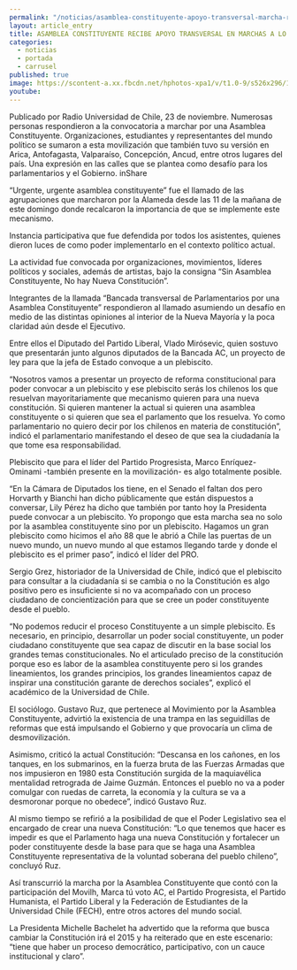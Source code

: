 ```yaml
---
permalink: "/noticias/asamblea-constituyente-apoyo-transversal-marcha-radio-uchile.html"
layout: article_entry
title: ASAMBLEA CONSTITUYENTE RECIBE APOYO TRANSVERSAL EN MARCHAS A LO LARGO DEL PAÍS.
categories: 
  - noticias
  - portada
  - carrusel
published: true
image: https://scontent-a.xx.fbcdn.net/hphotos-xpa1/v/t1.0-9/s526x296/10429389_10152839004006397_1843981225462752593_n.jpg?oh=9d1b492dda38c6601137f934d9275fea&oe=5510AC0E
youtube: 
---
```

Publicado por Radio Universidad de Chile, 23 de noviembre.
Numerosas personas respondieron a la convocatoria a marchar por una Asamblea Constituyente. Organizaciones, estudiantes y representantes del mundo político se sumaron a esta movilización que también tuvo su versión en Arica, Antofagasta, Valparaíso, Concepción, Ancud, entre otros lugares del país. Una expresión en las calles que se plantea como desafío para los parlamentarios y el Gobierno.
inShare

“Urgente,  urgente  asamblea constituyente” fue el llamado de las agrupaciones que marcharon por la Alameda desde las 11 de la mañana de este domingo donde recalcaron la importancia de que se implemente este mecanismo.

Instancia participativa que fue defendida por todos los asistentes, quienes dieron luces de como poder implementarlo en el contexto político actual.

La actividad fue convocada por organizaciones, movimientos, líderes políticos y sociales, además de artistas, bajo la consigna “Sin Asamblea Constituyente, No hay Nueva Constitución”.

Integrantes de la llamada “Bancada transversal de Parlamentarios por una Asamblea Constituyente” respondieron al llamado asumiendo un desafío en medio de las distintas opiniones al interior de la Nueva Mayoría y la poca claridad aún desde el Ejecutivo.

Entre ellos el Diputado del Partido Liberal, Vlado Mirósevic, quien sostuvo que presentarán junto algunos diputados de la Bancada AC, un proyecto de ley para que la jefa de Estado convoque a un plebiscito.

“Nosotros vamos a presentar un proyecto de reforma constitucional para poder convocar a un plebiscito y ese plebiscito serás los chilenos los que resuelvan mayoritariamente que mecanismo quieren para una nueva constitución. Si quieren mantener la actual si quieren una asamblea constituyente o si quieren que sea el parlamento que los resuelva. Yo como parlamentario no quiero decir por los chilenos en materia de constitución”, indicó el parlamentario manifestando el deseo de que sea la ciudadanía la que tome esa responsabilidad.

Plebiscito que para el líder del Partido Progresista, Marco Enríquez-Ominami -también presente en la movilización- es algo totalmente posible.

“En la Cámara de Diputados los tiene, en el Senado el faltan dos pero Horvarth y Bianchi han dicho públicamente que están dispuestos a conversar, Lily Pérez ha dicho que también por tanto hoy la Presidenta puede convocar a un plebiscito. Yo propongo que esta marcha sea no solo por la asamblea constituyente sino por un plebiscito. Hagamos un gran plebiscito como hicimos el año 88 que le abrió a Chile las puertas de un nuevo mundo, un nuevo mundo al que estamos llegando tarde y donde el plebiscito es el primer paso”, indicó el líder del PRO.

Sergio Grez, historiador de la Universidad de Chile, indicó que el plebiscito para consultar a la ciudadanía si se cambia o no la Constitución es algo positivo pero es insuficiente si no va acompañado con un proceso ciudadano de concientización para que se cree un poder constituyente desde el pueblo.

“No podemos reducir el proceso Constituyente a un simple plebiscito. Es necesario, en principio, desarrollar un poder social constituyente, un poder ciudadano constituyente que sea capaz de discutir en la base social los grandes temas constitucionales. No el articulado preciso de la constitución porque eso es labor de la asamblea constituyente pero si los grandes lineamientos, los grandes principios, los grandes lineamientos capaz de inspirar una constitución garante de derechos sociales”, explicó el académico de la Universidad de Chile.

El sociólogo. Gustavo Ruz, que pertenece al Movimiento por la Asamblea Constituyente, advirtió la existencia de una trampa en las seguidillas de reformas que está impulsando el Gobierno y que provocaría un clima de desmovilización.

Asimismo, criticó la actual Constitución: “Descansa en los cañones, en los tanques, en los submarinos, en la fuerza bruta de las Fuerzas Armadas que nos impusieron en 1980 esta Constitución surgida de la maquiavélica mentalidad retrograda de Jaime Guzmán. Entonces el pueblo no va a poder comulgar con ruedas de carreta, la economía y la cultura se va a desmoronar porque no obedece”, indicó Gustavo Ruz.

Al mismo tiempo se refirió a la posibilidad  de que el Poder Legislativo sea el encargado de crear una nueva Constitución: “Lo que tenemos que hacer es impedir es que el Parlamento haga una nueva Constitución y fortalecer un poder constituyente desde la base para que se haga una Asamblea Constituyente representativa de la voluntad soberana del pueblo chileno”, concluyó Ruz.

Así transcurrió la marcha por la Asamblea Constituyente que contó con la participación del Movilh, Marca tú voto AC, el Partido Progresista, el Partido Humanista, el Partido Liberal y la Federación de Estudiantes de la Universidad Chile (FECH), entre otros actores del mundo social.

La Presidenta Michelle Bachelet  ha advertido que la reforma que busca cambiar la Constitución irá el 2015 y ha reiterado que en este escenario: “tiene que haber un proceso democrático, participativo, con un cauce institucional y claro”.
